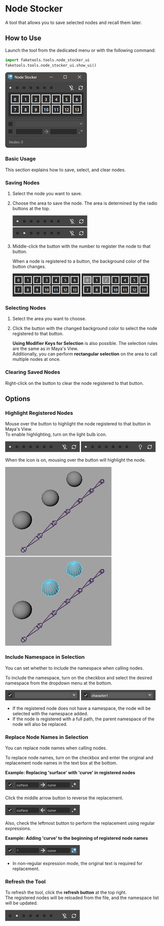 # Node Stocker

A tool that allows you to save selected nodes and recall them later.

## How to Use

Launch the tool from the dedicated menu or with the following command:

```python
import faketools.tools.node_stocker_ui
faketools.tools.node_stocker_ui.show_ui()
```

![image001](images/node_stocker/image001.png)

### Basic Usage

This section explains how to save, select, and clear nodes.

### Saving Nodes

1. Select the node you want to save.
2. Choose the area to save the node. The area is determined by the radio buttons at the top.

    ![image002](images/node_stocker/image002.png)
    ![image003](images/node_stocker/image003.png)

3. Middle-click the button with the number to register the node to that button.

    When a node is registered to a button, the background color of the button changes.

    ![image004](images/node_stocker/image004.png)
    ![image005](images/node_stocker/image005.png)

### Selecting Nodes

1. Select the area you want to choose.
2. Click the button with the changed background color to select the node registered to that button.

    **Using Modifier Keys for Selection** is also possible. The selection rules are the same as in Maya's View.  
    Additionally, you can perform **rectangular selection** on the area to call multiple nodes at once.

### Clearing Saved Nodes

Right-click on the button to clear the node registered to that button.

## Options

### Highlight Registered Nodes

Mouse over the button to highlight the node registered to that button in Maya's View.  
To enable highlighting, turn on the light bulb icon.

![image006](images/node_stocker/image006.png)
![image007](images/node_stocker/image007.png)

When the icon is on, mousing over the button will highlight the node.

![image008](images/node_stocker/image008.png)
![image009](images/node_stocker/image009.png)

### Include Namespace in Selection

You can set whether to include the namespace when calling nodes.

To include the namespace, turn on the checkbox and select the desired namespace from the dropdown menu at the bottom.

![image010](images/node_stocker/image010.png)
![image011](images/node_stocker/image011.png)

* If the registered node does not have a namespace, the node will be selected with the namespace added.
* If the node is registered with a full path, the parent namespace of the node will also be replaced.

### Replace Node Names in Selection

You can replace node names when calling nodes.

To replace node names, turn on the checkbox and enter the original and replacement node names in the text box at the bottom.

**Example: Replacing 'surface' with 'curve' in registered nodes**

![image012](images/node_stocker/image012.png)

Click the middle arrow button to reverse the replacement.

![image013](images/node_stocker/image014.png)

Also, check the leftmost button to perform the replacement using regular expressions.

**Example: Adding 'curve' to the beginning of registered node names**

![image013](images/node_stocker/image013.png)

* In non-regular expression mode, the original text is required for replacement.

### Refresh the Tool

To refresh the tool, click the **refresh button** at the top right.  
The registered nodes will be reloaded from the file, and the namespace list will be updated.

![image003](images/node_stocker/image003.png)
